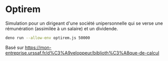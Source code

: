 # Optirem

Simulation pour un dirigeant d'une société unipersonnelle qui se verse une
rémunération (assimilée à un salaire) et un dividende.

```sh
deno run --allow-env optirem.js 50000
```

Basé sur https://mon-entreprise.urssaf.fr/d%C3%A9veloppeur/biblioth%C3%A8que-de-calcul
